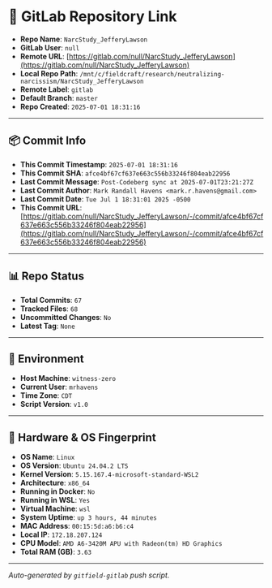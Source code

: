 # 🔗 GitLab Repository Link

- **Repo Name**: `NarcStudy_JefferyLawson`
- **GitLab User**: `null`
- **Remote URL**: [https://gitlab.com/null/NarcStudy_JefferyLawson](https://gitlab.com/null/NarcStudy_JefferyLawson)
- **Local Repo Path**: `/mnt/c/fieldcraft/research/neutralizing-narcissism/NarcStudy_JefferyLawson`
- **Remote Label**: `gitlab`
- **Default Branch**: `master`
- **Repo Created**: `2025-07-01 18:31:16`

---

## 📦 Commit Info

- **This Commit Timestamp**: `2025-07-01 18:31:16`
- **This Commit SHA**: `afce4bf67cf637e663c556b33246f804eab22956`
- **Last Commit Message**: `Post-Codeberg sync at 2025-07-01T23:21:27Z`
- **Last Commit Author**: `Mark Randall Havens <mark.r.havens@gmail.com>`
- **Last Commit Date**: `Tue Jul 1 18:31:01 2025 -0500`
- **This Commit URL**: [https://gitlab.com/null/NarcStudy_JefferyLawson/-/commit/afce4bf67cf637e663c556b33246f804eab22956](https://gitlab.com/null/NarcStudy_JefferyLawson/-/commit/afce4bf67cf637e663c556b33246f804eab22956)

---

## 📊 Repo Status

- **Total Commits**: `67`
- **Tracked Files**: `68`
- **Uncommitted Changes**: `No`
- **Latest Tag**: `None`

---

## 🧽 Environment

- **Host Machine**: `witness-zero`
- **Current User**: `mrhavens`
- **Time Zone**: `CDT`
- **Script Version**: `v1.0`

---

## 🧬 Hardware & OS Fingerprint

- **OS Name**: `Linux`
- **OS Version**: `Ubuntu 24.04.2 LTS`
- **Kernel Version**: `5.15.167.4-microsoft-standard-WSL2`
- **Architecture**: `x86_64`
- **Running in Docker**: `No`
- **Running in WSL**: `Yes`
- **Virtual Machine**: `wsl`
- **System Uptime**: `up 3 hours, 44 minutes`
- **MAC Address**: `00:15:5d:a6:b6:c4`
- **Local IP**: `172.18.207.124`
- **CPU Model**: `AMD A6-3420M APU with Radeon(tm) HD Graphics`
- **Total RAM (GB)**: `3.63`

---

_Auto-generated by `gitfield-gitlab` push script._
